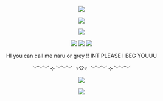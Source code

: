 <p align="center">
<img src="https://i.postimg.cc/fy4kB38G/Untitled285-20250719133104.png"  />
<p align="center">
<img src="https://i.postimg.cc/k5N84mXW/Untitled288-20250719214020.png"  />
<p align="center">
<img src="https://i.postimg.cc/VvXcyDFs/Untitled287-20250719213410.png"  />
<p align="center">
<img src="https://i.postimg.cc/nVkDWkmt/Tumblr-l-7115372382371.gif"  />
<img src="https://i.postimg.cc/DzXGY3rC/Tumblr-l-1736966843547612.gif"  />
<img src="https://i.postimg.cc/MpcfvJFW/Tumblr-l-7117229417678.gif"  />
<p align="center">
HI you can call me naru or grey !! INT PLEASE I BEG YOUUU
<p align="center">
︶︶︶ ⊹ ︶︶︶⠀୨♡୧⠀︶︶︶ ⊹ ︶︶︶
<p align="center">
<img src="https://i.postimg.cc/ZK1yxRWr/Untitled288-20250719214015.png"  />
<p align="center">
<img src="https://i.postimg.cc/rsSsb8bK/Untitled285-20250719133224.png"  />

